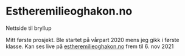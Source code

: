 # Estheremilieoghakon.no
Nettside til bryllup

Mitt første prosjekt. Ble startet på vårpart 2020 mens jeg gikk i første klasse. 
Kan ses live på [estheremilieoghakon.no](https://estheremilieoghakon.no) frem til 6. nov 2021
